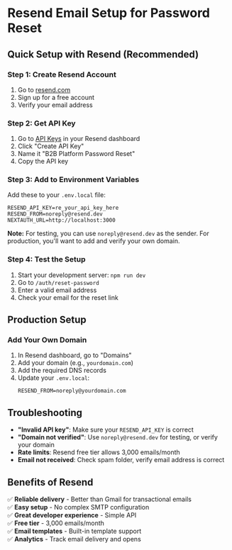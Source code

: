 # Resend Email Setup for Password Reset

## Quick Setup with Resend (Recommended)

### Step 1: Create Resend Account
1. Go to [resend.com](https://resend.com)
2. Sign up for a free account
3. Verify your email address

### Step 2: Get API Key
1. Go to [API Keys](https://resend.com/api-keys) in your Resend dashboard
2. Click "Create API Key"
3. Name it "B2B Platform Password Reset"
4. Copy the API key

### Step 3: Add to Environment Variables
Add these to your `.env.local` file:

```env
RESEND_API_KEY=re_your_api_key_here
RESEND_FROM=noreply@resend.dev
NEXTAUTH_URL=http://localhost:3000
```

**Note:** For testing, you can use `noreply@resend.dev` as the sender. For production, you'll want to add and verify your own domain.

### Step 4: Test the Setup
1. Start your development server: `npm run dev`
2. Go to `/auth/reset-password`
3. Enter a valid email address
4. Check your email for the reset link

## Production Setup

### Add Your Own Domain
1. In Resend dashboard, go to "Domains"
2. Add your domain (e.g., `yourdomain.com`)
3. Add the required DNS records
4. Update your `.env.local`:
   ```env
   RESEND_FROM=noreply@yourdomain.com
   ```

## Troubleshooting

- **"Invalid API key"**: Make sure your `RESEND_API_KEY` is correct
- **"Domain not verified"**: Use `noreply@resend.dev` for testing, or verify your domain
- **Rate limits**: Resend free tier allows 3,000 emails/month
- **Email not received**: Check spam folder, verify email address is correct

## Benefits of Resend

✅ **Reliable delivery** - Better than Gmail for transactional emails  
✅ **Easy setup** - No complex SMTP configuration  
✅ **Great developer experience** - Simple API  
✅ **Free tier** - 3,000 emails/month  
✅ **Email templates** - Built-in template support  
✅ **Analytics** - Track email delivery and opens
